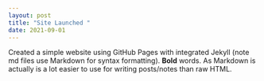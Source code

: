 ```yaml
---
layout: post
title: "Site Launched "
date: 2021-09-01
---
```



Created a simple website using GitHub Pages with integrated Jekyll (note md files use Markdown for syntax formatting).  **Bold** words.  As Markdown is actually is a lot easier to use for writing posts/notes than raw HTML.
